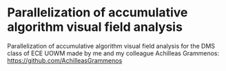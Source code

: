 # Parallelization of accumulative algorithm visual field analysis
Parallelization of accumulative algorithm visual field analysis for the DMS class of ECE UOWM
made by me and my colleague Achilleas Grammenos: https://github.com/AchilleasGrammenos
